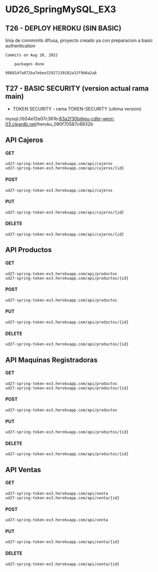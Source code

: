 # UD26_SpringMySQL_EX3

## T26 - DEPLOY HEROKU (SIN BASIC)

linia de commmits difusa, proyecto creado ya con preparacion a basic authentication

```
Commits on Aug 20, 2022

    packages done 

988814fa072ba7ebee32927139182a32f9b0a2a8
```

## T27 - BASIC SECURITY (version actual rama main)
- TOKEN SECURITY - rama TOKEN-SECURITY (ultima version)

mysql://b54e12e07c361b:83a2f30b@eu-cdbr-west-03.cleardb.net/heroku_090f70587c6932b

## API Cajeros

#### GET
```
ud27-spring-token-ex3.herokuapp.com/api/cajeros
ud27-spring-token-ex3.herokuapp.com/api/cajeros/{id}
```
#### POST
```
ud27-spring-token-ex3.herokuapp.com/api/cajeros
```
#### PUT
```
ud27-spring-token-ex3.herokuapp.com/api/cajeros/{id}
```
#### DELETE
```
ud27-spring-token-ex3.herokuapp.com/api/cajeros/{id}
```

## API Productos

#### GET
```
ud27-spring-token-ex3.herokuapp.com/api/productos
ud27-spring-token-ex3.herokuapp.com/api/productos/{id}
```
#### POST
```
ud27-spring-token-ex3.herokuapp.com/api/productos
```
#### PUT
```
ud27-spring-token-ex3.herokuapp.com/api/productos/{id}
```
#### DELETE
```
ud27-spring-token-ex3.herokuapp.com/api/productos/{id}
```

## API Maquinas Registradoras

#### GET
```
ud27-spring-token-ex3.herokuapp.com/api/productos
ud27-spring-token-ex3.herokuapp.com/api/productos/{id}
```
#### POST
```
ud27-spring-token-ex3.herokuapp.com/api/productos
```
#### PUT
```
ud27-spring-token-ex3.herokuapp.com/api/productos/{id}
```
#### DELETE
```
ud27-spring-token-ex3.herokuapp.com/api/productos/{id}
```

## API Ventas

#### GET
```
ud27-spring-token-ex3.herokuapp.com/api/venta
ud27-spring-token-ex3.herokuapp.com/api/venta/{id}
```
#### POST
```
ud27-spring-token-ex3.herokuapp.com/api/venta
```
#### PUT
```
ud27-spring-token-ex3.herokuapp.com/api/venta/{id}
```
#### DELETE
```
ud27-spring-token-ex3.herokuapp.com/api/venta/{id}
```
